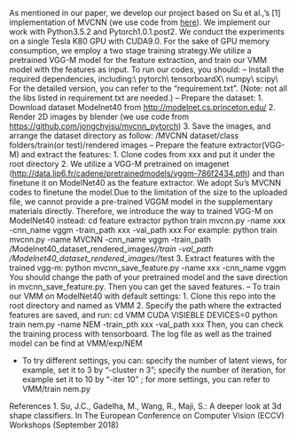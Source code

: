 As mentioned in our paper, we develop our project based on Su et al.,’s [1] implementation of MVCNN (we use code from [here](https://github.com/jongchyisu/mvcnn_pytorch)). We implement our work with Python3.5.2 and Pytorch1.0.1.post2.
We conduct the experiments on a single Tesla K80 GPU with CUDA9.0.
For the sake of GPU memory consumption, we employ a two stage training strategy.We utilize a pretrained VGG-M model for the feature extraction, and train our VMM model with the features as input. To run our codes, you should:
– Install the required dependencies, including:\\
	pytorch\\
	tensorboardX\\
	numpy\\
	scipy\\
	For the detailed version, you can refer to the “requirement.txt”. (Note: not all the libs listed in requirement.txt are needed.)
– Prepare the dataset:
	1. Download dataset Modelnet40 from http://modelnet.cs.princeton.edu/
	2. Render 2D images by blender (we use code from https://github.com/jongchyisu/mvcnn_pytorch)
	3. Save the images, and arrange the dataset directory as follow:
		/MVCNN dataset/class folders/train(or test)/rendered images
– Prepare the feature extractor(VGG-M) and extract the features:
	1. Clone codes from xxx and put it under the root directory
	2. We utilize a VGG-M pretrained on imagenet (http://data.lip6.fr/cadene/pretrainedmodels/vggm-786f2434.pth) and than finetune it on ModelNet40 as the feature extractor.
	We adopt Su’s MVCNN codes to finetune the model.Due to the limitation of the size to the uploaded file, we cannot provide a pre-trained VGGM model in the supplementary materials directly. Therefore, we introduce the way to trained VGG-M on ModelNet40 instead:
		cd feature extractor
		python train mvcnn.py -name xxx -cnn_name vggm -train_path xxx -val_path xxx
	For example:
		python train mvcnn.py -name MVCNN -cnn_name vggm -train_path /Modelnet40_dataset_rendered_images/*/train -val_path /Modelnet40_dataset_rendered_images/*/test
	3. Extract features with the trained vgg-m:
		python mvcnn_save_feature.py -name xxx -cnn_name vggm
	You should change the path of your pretrained model and the save direction in mvcnn_save_feature.py. Then you can get the saved features.
– To train our VMM on ModelNet40 with default settings:
	1. Clone this repo into the root directory and named as VMM
	2. Specify the path where the extracted features are saved, and run:
		cd VMM
		CUDA VISIEBLE DEVICES=0 python train nem.py -name NEM -train_pth xxx -val_path xxx
	Then, you can check the training process with tensorboard. The log file as well as the trained model can be find at VMM/exp/NEM
	
- To try different settings, you can:
	specify the number of latent views, for example, set it to 3 by “-cluster n 3”;
	specify the number of iteration, for example set it to 10 by “-iter 10” ;
	for more settings, you can refer to VMM/train nem.py

References
	1. Su, J.C., Gadelha, M., Wang, R., Maji, S.: A deeper look at 3d shape classifiers. In The European Conference on Computer Vision (ECCV) Workshops (September 2018)

